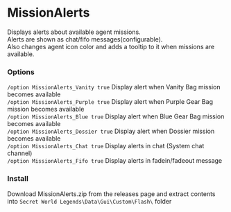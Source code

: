 # MissionAlerts
Displays alerts about available agent missions.  
Alerts are shown as chat/fifo messages(configurable).  
Also changes agent icon color and adds a tooltip to it when missions are available.    

### Options  
`/option MissionAlerts_Vanity true` Display alert when Vanity Bag mission becomes available  
`/option MissionAlerts_Purple true` Display alert when Purple Gear Bag mission becomes available  
`/option MissionAlerts_Blue true`  Display alert when Blue Gear Bag mission becomes available  
`/option MissionAlerts_Dossier true` Display alert when Dossier mission becomes available  
`/option MissionAlerts_Chat true` Display alerts in chat (System chat channel)  
`/option MissionAlerts_Fifo true` Display alerts in fadein/fadeout message  

### Install  
Download MissionAlerts.zip from the releases page and extract contents into `Secret World Legends\Data\Gui\Custom\Flash\` folder
